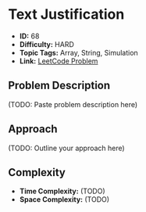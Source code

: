 # Text Justification

- **ID:** 68
- **Difficulty:** HARD
- **Topic Tags:** Array, String, Simulation
- **Link:** [LeetCode Problem](https://leetcode.com/problems/text-justification/description/)

## Problem Description

(TODO: Paste problem description here)

## Approach

(TODO: Outline your approach here)

## Complexity

- **Time Complexity:** (TODO)
- **Space Complexity:** (TODO)
